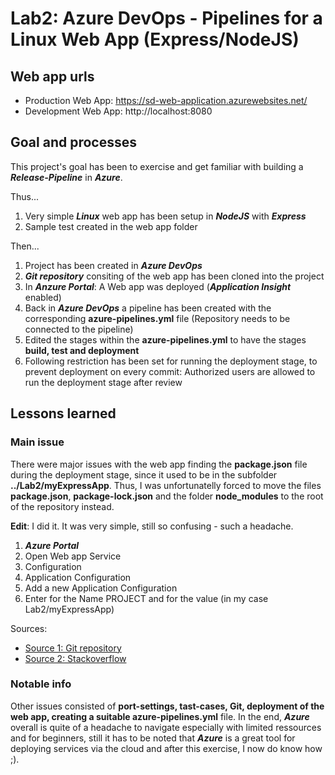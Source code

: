 # Lab2: Azure DevOps - Pipelines for a Linux Web App (Express/NodeJS)

## Web app urls
- Production Web App: https://sd-web-application.azurewebsites.net/
- Development Web App: http://localhost:8080

## Goal and processes
This project's goal has been to exercise and get familiar with building a **_Release-Pipeline_** in **_Azure_**. 

Thus...
 1. Very simple **_Linux_** web app has been setup in **_NodeJS_**  with **_Express_**
 2. Sample test created in the web app folder
 
 Then...
 1. Project has been created in **_Azure DevOps_**
 2. **_Git repository_** consiting of the web app has been cloned into the project
 3. In **_Anzure Portal_**: A Web app was deployed (**_Application Insight_** enabled)
 4. Back in **_Azure DevOps_** a pipeline has been created with the corresponding __azure-pipelines.yml__ file (Repository needs to be connected to the pipeline)
 5. Edited the stages within the __azure-pipelines.yml__ to have the stages __build, test and deployment__
 6. Following restriction has been set for running the deployment stage, to prevent deployment on every commit: Authorized users are allowed to run the deployment stage after review
 
## Lessons learned
### Main issue
There were major issues with the web app finding the __package.json__ file during the deployment stage, since it used to be in the subfolder __../Lab2/myExpressApp__.
Thus, I was unfortunatelly forced to move the files __package.json__, __package-lock.json__ and the folder __node_modules__ to the root of the repository instead.

**Edit**: I did it. It was very simple, still so confusing - such a headache.

1. **_Azure Portal_**
2. Open Web app Service
3. Configuration
4. Application Configuration
5. Add a new Application Configuration
6. Enter for the Name PROJECT and for the value <NEW ROOT PATH> (in my case Lab2/myExpressApp)

Sources: 
- [Source 1: Git repository](https://stackoverflow.com/questions/18925075/how-can-i-set-the-root-folder-for-an-azure-websites-site)
- [Source 2: Stackoverflow](https://github.com/projectkudu/kudu/wiki/Customizing-deployments)

### Notable info
Other issues consisted of __port-settings, tast-cases, Git, deployment of the web app, creating a suitable azure-pipelines.yml__ file.
In the end, **_Azure_** overall is quite of a headache to navigate especially with limited ressources and for beginners, still it has to be noted
that **_Azure_** is a great tool for deploying services via the cloud and after this exercise, I now do know how ;). 
